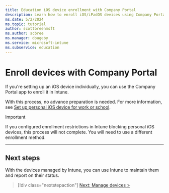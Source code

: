 ```yaml
---
title: Education iOS device enrollment with Company Portal
description: Learn how to enroll iOS/iPadOS devices using Company Portal.
ms.date: 5/2/2024
ms.topic: tutorial
author: scottbreenmsft
ms.author: scbree
ms.manager: dougeby
ms.service: microsoft-intune
ms.subservice: education
---
```


# Enroll devices with Company Portal

If you're setting up an iOS device individually, you can use the Company Portal app to enroll it in Intune.

With this process, no advance preparation is needed. For more information, see [Set up personal iOS device for work or school](/mem/intune/user-help/enroll-your-device-in-intune-ios).

> [!IMPORTANT]
> If you configured enrollment restrictions in Intune blocking personal iOS devices, this process will not complete. You will need to use a different enrollment method.

---

## Next steps

With the devices managed by Intune, you can use Intune to maintain them and report on their status.

> [!div class="nextstepaction"]
> [Next: Manage devices >](manage-overview.md)
